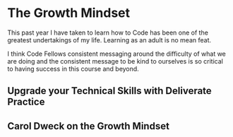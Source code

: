 # The Growth Mindset

This past year I have taken to learn how to Code has been one of the greatest undertakings of my life. Learning as an adult is no mean feat.

I think Code Fellows consistent messaging around the difficulty of what we are doing and the consistent message to be kind to ourselves is so critical to having success in this course and beyond.

## Upgrade your Technical Skills with Deliverate Practice 

## Carol Dweck on the Growth Mindset
